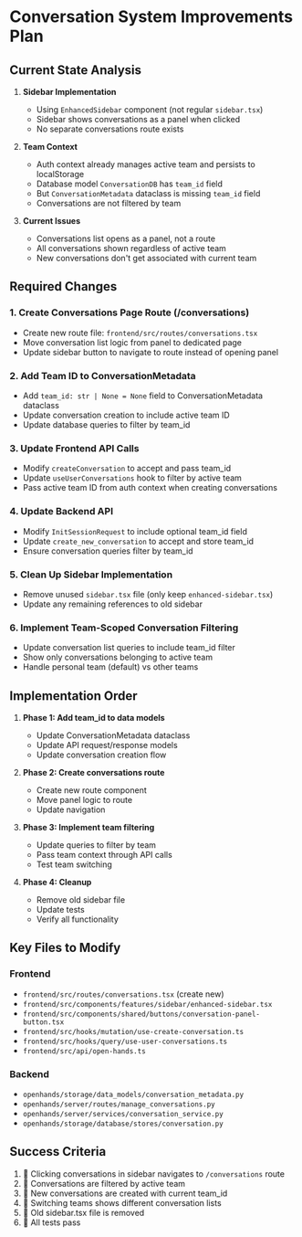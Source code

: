 # Conversation System Improvements Plan

## Current State Analysis

1. **Sidebar Implementation**
   - Using `EnhancedSidebar` component (not regular `sidebar.tsx`)
   - Sidebar shows conversations as a panel when clicked
   - No separate conversations route exists

2. **Team Context**
   - Auth context already manages active team and persists to localStorage
   - Database model `ConversationDB` has `team_id` field
   - But `ConversationMetadata` dataclass is missing `team_id` field
   - Conversations are not filtered by team

3. **Current Issues**
   - Conversations list opens as a panel, not a route
   - All conversations shown regardless of active team
   - New conversations don't get associated with current team

## Required Changes

### 1. Create Conversations Page Route (/conversations)
   - Create new route file: `frontend/src/routes/conversations.tsx`
   - Move conversation list logic from panel to dedicated page
   - Update sidebar button to navigate to route instead of opening panel

### 2. Add Team ID to ConversationMetadata
   - Add `team_id: str | None = None` field to ConversationMetadata dataclass
   - Update conversation creation to include active team ID
   - Update database queries to filter by team_id

### 3. Update Frontend API Calls
   - Modify `createConversation` to accept and pass team_id
   - Update `useUserConversations` hook to filter by active team
   - Pass active team ID from auth context when creating conversations

### 4. Update Backend API
   - Modify `InitSessionRequest` to include optional team_id field
   - Update `create_new_conversation` to accept and store team_id
   - Ensure conversation queries filter by team_id

### 5. Clean Up Sidebar Implementation
   - Remove unused `sidebar.tsx` file (only keep `enhanced-sidebar.tsx`)
   - Update any remaining references to old sidebar

### 6. Implement Team-Scoped Conversation Filtering
   - Update conversation list queries to include team_id filter
   - Show only conversations belonging to active team
   - Handle personal team (default) vs other teams

## Implementation Order

1. **Phase 1: Add team_id to data models**
   - Update ConversationMetadata dataclass
   - Update API request/response models
   - Update conversation creation flow

2. **Phase 2: Create conversations route**
   - Create new route component
   - Move panel logic to route
   - Update navigation

3. **Phase 3: Implement team filtering**
   - Update queries to filter by team
   - Pass team context through API calls
   - Test team switching

4. **Phase 4: Cleanup**
   - Remove old sidebar file
   - Update tests
   - Verify all functionality

## Key Files to Modify

### Frontend
- `frontend/src/routes/conversations.tsx` (create new)
- `frontend/src/components/features/sidebar/enhanced-sidebar.tsx`
- `frontend/src/components/shared/buttons/conversation-panel-button.tsx`
- `frontend/src/hooks/mutation/use-create-conversation.ts`
- `frontend/src/hooks/query/use-user-conversations.ts`
- `frontend/src/api/open-hands.ts`

### Backend
- `openhands/storage/data_models/conversation_metadata.py`
- `openhands/server/routes/manage_conversations.py`
- `openhands/server/services/conversation_service.py`
- `openhands/storage/database/stores/conversation.py`

## Success Criteria

1.  Clicking conversations in sidebar navigates to `/conversations` route
2.  Conversations are filtered by active team
3.  New conversations are created with current team_id
4.  Switching teams shows different conversation lists
5.  Old sidebar.tsx file is removed
6.  All tests pass